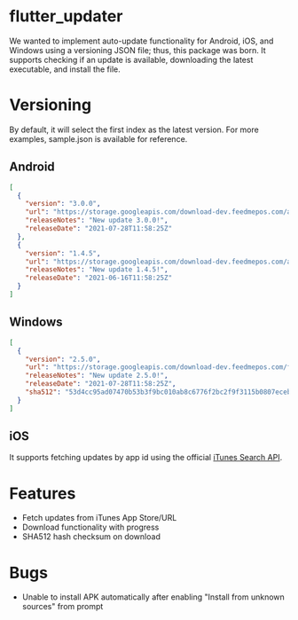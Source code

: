 # flutter_updater

We wanted to implement auto-update functionality for Android, iOS, and Windows using a versioning JSON file; thus, this package was born. It supports checking if an update is available, downloading the latest executable, and install the file.

# Versioning

By default, it will select the first index as the latest version. For more examples, sample.json is available for reference.

## Android
```json
[
  {
    "version": "3.0.0",
    "url": "https://storage.googleapis.com/download-dev.feedmepos.com/android/feedme-pos-3.0.0-beta.5.apk",
    "releaseNotes": "New update 3.0.0!",
    "releaseDate": "2021-07-28T11:58:25Z"
  },
  {
    "version": "1.4.5",
    "url": "https://storage.googleapis.com/download-dev.feedmepos.com/android/feedme-pos-1.4.5.apk",
    "releaseNotes": "New update 1.4.5!",
    "releaseDate": "2021-06-16T11:58:25Z"
  }
]
```

## Windows
```json
[
  {
    "version": "2.5.0",
    "url": "https://storage.googleapis.com/download-dev.feedmepos.com/feedme_sample.exe",
    "releaseNotes": "New update 2.5.0!",
    "releaseDate": "2021-07-28T11:58:25Z",
    "sha512": "53d4cc95ad07470b53b3f9bc010ab8c6776f2bc2f9f3115b0807ecebcc34175f530d02e549c260112ad08c2c86a8b92d7e7f11308df0406422be8ceea76a9190"
  }
]
```

## iOS

It supports fetching updates by app id using the official [iTunes Search API](https://itunes.apple.com/lookup?id=1500009417&country=my).

# Features
- Fetch updates from iTunes App Store/URL
- Download functionality with progress
- SHA512 hash checksum on download

# Bugs
- Unable to install APK automatically after enabling "Install from unknown sources" from prompt




